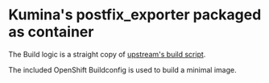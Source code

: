 # Kumina's postfix_exporter packaged as container

The Build logic is a straight copy of [upstream's build script](https://github.com/kumina/postfix_exporter/blob/master/build_static.sh).

The included OpenShift Buildconfig is used to build a minimal image.
